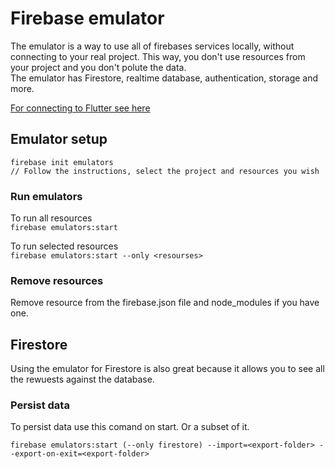 # Firebase emulator

The emulator is a way to use all of firebases services locally, without connecting to your real project. This way, you don't use resources from your project and you don't polute the data.\
The emulator has Firestore, realtime database, authentication, storage and more.

[For connecting to Flutter see here](../../Mobile/Flutter/Firebase/emulator.md)

## Emulator setup

```
firebase init emulators
// Follow the instructions, select the project and resources you wish
```

### Run emulators

To run all resources\
`firebase emulators:start`

To run selected resources\
`firebase emulators:start --only <resourses>`

### Remove resources

Remove resource from the firebase.json file and node_modules if you have one.

## Firestore

Using the emulator for Firestore is also great because it allows you to see all the rewuests against the database.

### Persist data

To persist data use this comand on start. Or a subset of it.

`firebase emulators:start (--only firestore) --import=<export-folder> --export-on-exit=<export-folder>`